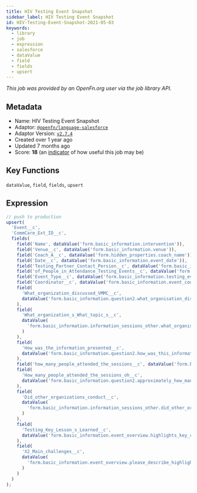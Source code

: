 ```yaml
---
title: HIV Testing Event Snapshot
sidebar_label: HIV Testing Event Snapshot
id: HIV-Testing-Event-Snapshot-2021-05-03
keywords:
  - library
  - job
  - expression
  - salesforce
  - dataValue
  - field
  - fields
  - upsert
---
```


<em>This job was provided by an OpenFn.org user via the job library API.</em>

## Metadata

- Name: HIV Testing Event Snapshot
- Adaptor: [`@openfn/language-salesforce`](https://www.github.com/openfn/language-salesforce)
- Adaptor Version: [`v2.7.4`](https://www.github.com/openfn/language-salesforce/releases/tag/v2.7.4)
- Created over 1 year ago
- Updated 7 months ago
- Score: <b>18</b> (an [indicator](/adaptors/library/#library-scores) of how useful this job may be)

## Key Functions

`dataValue`, `field`, `fields`, `upsert`

## Expression

```js
// push to production
upsert(
  'Event__c',
  'CommCare_Ext_ID__c',
  fields(
    field('Name', dataValue('form.basic_information.intervention')),
    field('Venue__c', dataValue('form.basic_information.venue')),
    field('Coach_A__c', dataValue('form.hidden_properties.coach_name')),
    field('Date__c', dataValue('form.basic_information.event_date')),
    field('Testing_Partner_Contact_Persion__c', dataValue('form.basic_information.testing_partner__contact_people')),
    field('of_People_in_Attendance_Testing_Events__c', dataValue('form.basic_information.number_in_attendance')),
    field('Event_Type__c', dataValue('form.basic_information.testing_event_type')),
    field('Coordinator__c', dataValue('form.basic_information.event_coordinator')),
    field(
      'What_organization_discussed_VMMC__c',
      dataValue('form.basic_information.question2.what_organisation_discussed_mmc')
    ),
    field(
      'What_organization_s_What_topic_s__c',
      dataValue(
        'form.basic_information.information_sessions_other.what_organisations_delivered_a_session_and_what_was_the_topic_of_the_sessio'
      )
    ),
    field(
      'How_was_the_information_presented__c',
      dataValue('form.basic_information.question2.how_was_this_information_presented_eg_lecture_individua_sessions_etc')
    ),
    field('how_many_people_attended_the_sessions__c', dataValue('form.basic_information.number_in_attendance')),
    field(
      'How_many_people_attended_the_sessions_oh__c',
      dataValue('form.basic_information.question2.approximately_how_many_people_attended_the_sessions_in_total')
    ),
    field(
      'Did_other_organizations_conduct__c',
      dataValue(
        'form.basic_information.information_sessions_other.did_other_organisations_eg_youth-friendly_clinic_ministry_of_health_etc_con'
      )
    ),
    field(
      'Testing_Key_Lesson_s_Learned__c',
      dataValue('form.basic_information.event_overview.highlights_key_challenges')
    ),
    field(
      'X2_Main_challenges__c',
      dataValue(
        'form.basic_information.event_overview.please_describe_highlights_key_challenges_and_main_lessons_learned_from_thi'
      )
    )
  )
);

```